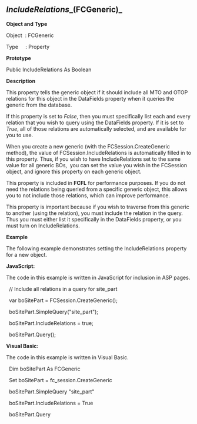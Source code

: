 _IncludeRelations__(FCGeneric)_
-------------------------------

**Object and Type**

Object  : FCGeneric

Type     : Property

**Prototype**

Public IncludeRelations As Boolean

**Description**

This property tells the generic object if it should include all MTO and OTOP relations for this object in the DataFields property when it queries the generic from the database.

If this property is set to _False_, then you must specifically list each and every relation that you wish to query using the DataFields property. If it is set to _True_, all of those relations are automatically selected, and are available for you to use.

When you create a new generic (with the FCSession.CreateGeneric method), the value of FCSession.IncludeRelations is automatically filled in to this property. Thus, if you wish to have IncludeRelations set to the same value for all generic BOs,  you can set the value you wish in the FCSession object, and ignore this property on each generic object.

This property is included in **FCFL** for performance purposes. If you do not need the relations being queried from a specific generic object, this allows you to not include those relations, which can improve performance.

This property is important because if you wish to traverse from this generic to another (using the relation), you must include the relation in the query. Thus you must either list it specifically in the DataFields property, or you must turn on IncludeRelations.

**Example**

The following example demonstrates setting the IncludeRelations property for a new object.

**JavaScript:**

The code in this example is written in JavaScript for inclusion in ASP pages.

  // Include all relations in a query for site_part

  var boSitePart = FCSession.CreateGeneric();

  boSitePart.SimpleQuery("site_part");

  boSitePart.IncludeRelations = true;

  boSitePart.Query();

**Visual Basic:**

The code in this example is written in Visual Basic.

  Dim boSitePart As FCGeneric

  Set boSitePart = fc_session.CreateGeneric

  boSitePart.SimpleQuery "site_part"

  boSitePart.IncludeRelations = True

  boSitePart.Query